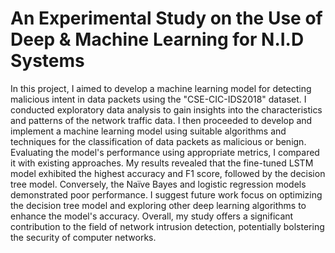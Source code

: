 # An Experimental Study on the Use of Deep & Machine Learning for N.I.D Systems
In this project, I aimed to develop a machine learning model for detecting malicious intent in data packets using the "CSE-CIC-IDS2018" dataset. I conducted exploratory data analysis to gain insights into the characteristics and patterns of the network traffic data. I then proceeded to develop and implement a machine learning model using suitable algorithms and techniques for the classification of data packets as malicious or benign. Evaluating the model's performance using appropriate metrics, I compared it with existing approaches. My results revealed that the fine-tuned LSTM model exhibited the highest accuracy and F1 score, followed by the decision tree model. Conversely, the Naïve Bayes and logistic regression models demonstrated poor performance. I suggest future work focus on optimizing the decision tree model and exploring other deep learning algorithms to enhance the model's accuracy. Overall, my study offers a significant contribution to the field of network intrusion detection, potentially bolstering the security of computer networks.
